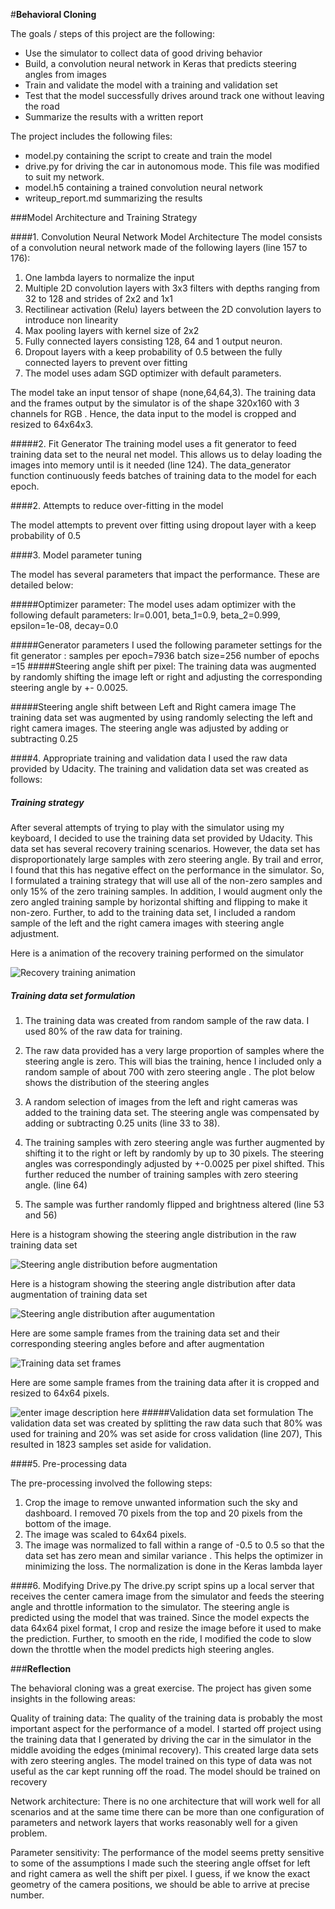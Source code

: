 #**Behavioral Cloning** 

The goals / steps of this project are the following:
* Use the simulator to collect data of good driving behavior
* Build, a convolution neural network in Keras that predicts steering angles from images
* Train and validate the model with a training and validation set
* Test that the model successfully drives around track one without leaving the road
* Summarize the results with a written report

The project includes the following files:
* model.py containing the script to create and train the model
* drive.py for driving the car in autonomous mode. This file was modified to suit my network.
* model.h5 containing a trained convolution neural network 
* writeup_report.md summarizing the results


###Model Architecture and Training Strategy

####1.  Convolution Neural Network Model Architecture
The model consists of a convolution neural network made of the following layers (line 157 to 176):
1. One lambda layers to normalize the input
2. Multiple 2D convolution layers with 3x3 filters with depths ranging from 32 to 128 and strides of 2x2 and 1x1
3. Rectilinear activation (Relu) layers between the 2D convolution layers to introduce non linearity
4. Max pooling layers with kernel size of 2x2
4. Fully connected layers consisting 128, 64 and 1 output neuron.
5. Dropout layers with a keep probability of 0.5 between the fully connected layers to prevent over fitting
6. The model uses adam SGD optimizer with default parameters.

The model take an input tensor of shape (none,64,64,3). The training data and the frames output by the simulator is  of  the shape 320x160 with 3 channels for RGB . Hence, the data input to the model is cropped and resized to 64x64x3. 

#####2. Fit Generator
The training model uses a fit generator to feed training data set to the neural net model. This allows us to delay loading the images into memory until is it needed (line 124). The data_generator function continuously feeds batches of training data to the model for each epoch. 

####2. Attempts to reduce over-fitting in the model

The model attempts to prevent over fitting using dropout layer with a keep probability of 0.5

####3. Model parameter tuning

The model has several parameters that impact the performance. These are detailed below:

#####Optimizer parameter:
The model uses adam optimizer with the following default parameters:
lr=0.001, beta_1=0.9, beta_2=0.999, epsilon=1e-08, decay=0.0

#####Generator parameters
I used the following parameter settings for the fit generator :
samples per epoch=7936
batch size=256
number of epochs =15
#####Steering angle shift per pixel:
The training data was augmented by randomly shifting the image left or right and adjusting the corresponding steering angle by +- 0.0025.  

#####Steering angle shift between Left and Right camera image
The training data set was augmented by using randomly selecting the left and right camera images. The steering angle was adjusted by adding or subtracting 0.25
 

####4. Appropriate training and validation data
I used the raw data provided by Udacity. The training and validation data set was created as follows:

##### Training strategy
After several attempts of trying to play with the simulator using my keyboard, I decided to use the training data set provided by Udacity. This data set has several recovery training scenarios. However, the data set has disproportionately large samples with zero steering angle.  By trail and error, I found that this has negative effect on the performance in the simulator. So, I formulated a training strategy that will use all of the non-zero samples and only 15% of the zero training samples. In addition, I would augment only the zero angled training sample by horizontal shifting and flipping to make it non-zero. Further, to add to the training data set, I included a random sample of the left and the right camera images with steering angle adjustment.

Here is a animation of the recovery training performed on the simulator

![Recovery training animation](https://github.com/neelks72/wavy-driver/blob/master/output_8Qfe3v.gif?raw=true)

##### Training data set formulation 

1. The training data was created from random sample of the raw data. I used 80% of the raw data for training. 

2. The raw data provided has a very large proportion of samples where the steering angle is zero. This will bias the training, hence I included only a random sample of about 700 with zero steering angle . The plot below shows the distribution of the steering angles

3.  A random selection of images from the left and right cameras was added to the training data set. The steering angle was compensated by adding or subtracting 0.25 units (line 33 to 38). 

4. The training samples with zero steering angle was further augmented by shifting it to the right or left by randomly by up to 30 pixels. The steering angles was correspondingly adjusted by +-0.0025 per pixel shifted. This further reduced the number of training samples with zero steering angle. (line 64)

5. The sample was further randomly flipped and brightness altered (line 53 and  56)

Here is a histogram showing the steering angle distribution in the raw training data set

![Steering angle distribution before augmentation](https://github.com/neelks72/wavy-driver/blob/master/Before_Zero_Bias_Correction.png?raw=true)

Here is a histogram showing the steering angle distribution after data augmentation of training data set

![Steering angle distribution after augumentation](https://raw.githubusercontent.com/neelks72/wavy-driver/master/After_Zero_Bias_Correction.png)

 Here are some sample frames from the training data set and their corresponding steering angles before and after augmentation

![Training data set frames](https://github.com/neelks72/wavy-driver/blob/master/Augmentation.PNG?raw=true)

Here are some sample frames from the training data after it is cropped and resized to 64x64 pixels. 

![enter image description here](https://github.com/neelks72/wavy-driver/blob/master/Frames.PNG?raw=true&sds)
#####Validation data set formulation 
The validation data set was created by splitting the raw data such that 80% was used for training and 20% was set aside for cross validation (line 207), This resulted in 1823 samples set aside for validation.

####5. Pre-processing data

The pre-processing involved the following steps:

1. Crop the image to remove unwanted information such the sky and dashboard. I removed 70 pixels from the top and 20 pixels from the bottom of the image.
2. The image was scaled to 64x64 pixels.
3. The image was normalized to fall within a range of -0.5 to 0.5 so that the data set has zero mean and similar variance . This helps the optimizer in minimizing the loss. The normalization is done in the Keras lambda layer

####6. Modifying Drive.py
The drive.py script spins up a local server that receives the center camera image from the simulator and feeds the steering angle and throttle information to the simulator.  The steering angle is predicted using the model that was trained. Since the model expects the data 64x64 pixel format,  I crop and resize the image before it used to make the prediction. Further, to smooth en the ride, I modified the code to slow down the throttle when the model predicts high steering angles. 

###**Reflection**

The behavioral cloning was a great exercise.  The project has given some insights in the following areas:

Quality of training data:
The quality of the training data is probably the most important aspect for the performance of a model. I started off project using the training data that I generated by driving the car in the simulator in the middle avoiding the edges (minimal recovery). This created large data sets with zero steering angles. The model trained on this type of data was not useful as the car kept running off the road. The model should be trained on recovery 

Network architecture:
There is no one architecture that will work well for all scenarios and at the same time there can be more than one configuration of parameters and network layers that works reasonably well for a given problem.

Parameter sensitivity:
The performance of the model seems pretty sensitive to some of the assumptions I made such the steering angle offset for left and right camera as well the shift per pixel. I guess, if we know the exact geometry of the camera positions, we should be able to arrive at precise number.






